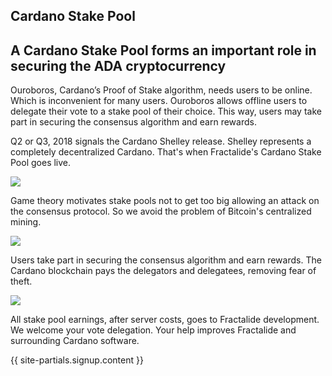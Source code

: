 <section id="cardano">
    <div class="header_gradient">
        <div class="container">
            <div class="row">
                <div class="col-md-12">
                    <div class="text-center">
                        <h1 class="section_heading_blue fractal_white">Cardano Stake Pool</h1>
                    </div>
                </div>
            </div>
        </div>
    </div>
    <div class="container">
        <div class="row">
            <div class="col-lg-offset-3 col-lg-6 col-sm-offset-2 col-sm-8 col-xs-12">
                <div class="text-center">
                    <h2 class="sub_heading_blue">A Cardano Stake Pool forms an important role in securing the ADA cryptocurrency</h2>
                    <p>
                        Ouroboros, Cardano’s Proof of Stake algorithm, needs users to be online. Which is inconvenient for many users. Ouroboros allows offline users to delegate their vote to a stake pool of their choice. This way, users may take part in securing the consensus algorithm and earn rewards.
                    </p>
                    <p>
                        Q2 or Q3, 2018 signals the Cardano Shelley release. Shelley represents a completely decentralized Cardano. That's when Fractalide's Cardano Stake Pool goes live.
                    </p>
                </div>
            </div>
        </div>
        <div class="row">
            <div class="col-lg-4 col-xs-12 text-center">
                <img class="cardano_icon" src="/img/cardano-min/algorithm-min.png">
                <p>
                    Game theory motivates stake pools not to get too big allowing an attack on the consensus protocol. So we avoid the problem of Bitcoin's centralized mining.
                </p>
            </div>
            <div class="col-lg-4 col-xs-12 text-center">
                <img class="cardano_icon" src="/img/cardano-min/reward-min.png">
                <p>
                    Users take part in securing the consensus algorithm and earn rewards. The Cardano blockchain pays the delegators and delegatees, removing fear of theft.
                </p>
            </div>
            <div class="col-lg-4 col-xs-12 text-center">
                <img class="cardano_icon" src="/img/cardano-min/earnings-min.png">
                <p>
                    All stake pool earnings, after server costs, goes to Fractalide development. We welcome your vote delegation. Your help improves Fractalide and surrounding Cardano software.
                </p>
            </div>
        </div>
    </div>
</section>
{{ site-partials.signup.content }}
